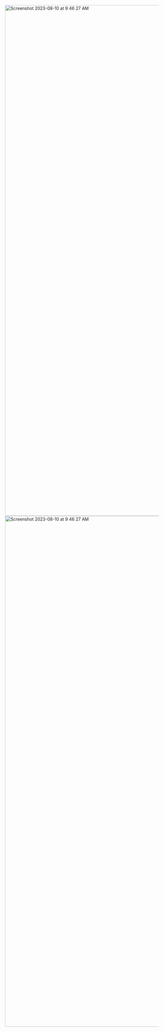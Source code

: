<img width="1668" alt="Screenshot 2023-08-10 at 9 46 27 AM" src="https://github.com/krypton4149/Homepage01/assets/73812714/90054271-1d03-4f40-8897-20ce70b8134c">
<img width="1668" alt="Screenshot 2023-08-10 at 9 46 27 AM" src="https://github.com/krypton4149/Homepage01/assets/73812714/90054271-1d03-4f40-8897-20ce70b8134c">

